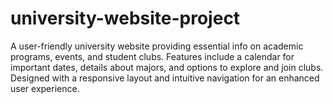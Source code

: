 # university-website-project
A user-friendly university website providing essential info on academic programs, events, and student clubs. Features include a calendar for important dates, details about majors, and options to explore and join clubs. Designed with a responsive layout and intuitive navigation for an enhanced user experience.
